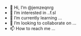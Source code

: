 - 👋 Hi, I’m @jemzeqnrg
- 👀 I’m interested in ..f.sl
- 🌱 I’m currently learning ...
- 💞️ I’m looking to collaborate on ...
- 📫 How to reach me ...

<!---
jemzeqnrg/jemzeqnrg is a ✨ special ✨ repository because its `README.md` (this file) appears on your GitHub profile.
You can click the Preview link to take a look at your changes.
--->
